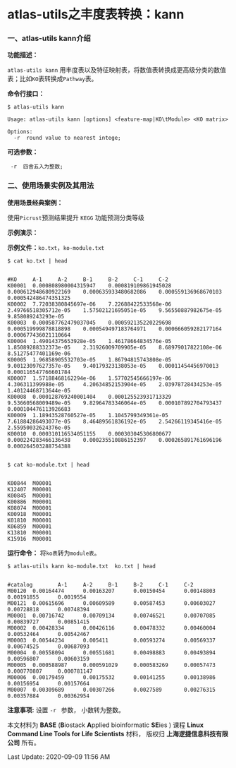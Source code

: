 # atlas-utils之丰度表转换：kann

### 一、atlas-utils kann介绍

**功能描述：**

`atlas-utils kann` 用丰度表以及特征映射表，将数值表转换成更高级分类的数值表；比如`KO`表转换成`Pathway`表。

**命令行接口：**

    $ atlas-utils kann
    
    Usage: atlas-utils kann [options] <feature-map|KO\tModule> <KO matrix>
    
    Options:
      -r  round value to nearest intege;

**可选参数：**

     -r  四舍五入为整数;

### 二、使用场景实例及其用法

**使用场景经典案例：**

使用`Picrust`预测结果提升 `KEGG` 功能预测分类等级

**示例演示：**

**示例文件：**`ko.txt`，`ko-module.txt`

    $ cat ko.txt | head


    #KO     A-1     A-2     B-1     B-2     C-1     C-2
    K00001  0.000808980004315947    0.000819109861945028    0.000612948680922169    0.000635933480682086    0.000559136968670103    0.000542486474351325
    K00002  7.72038380845697e-06    7.22688422533568e-06    2.49766518305712e-05    1.57502121695051e-05    9.56550887982675e-05    9.858089243293e-05
    K00003  0.000587762479037045    0.000592135220229698    0.000519999878818898    0.000549497183764971    0.000666059282177164    0.000677436021110664
    K00004  1.49014375653928e-05    1.46178664834576e-05    1.85089288332373e-05    2.31926009709905e-05    8.68979017822108e-06    8.51275477401169e-06
    K00005  1.96858905532703e-05    1.86794815743808e-05    9.00123097627357e-05    9.40179323138053e-05    0.00011454456970013     0.000116547766601784
    K00007  1.57188468162294e-06    1.57702545666197e-06    4.306311399988e-05      4.20634852153904e-05    2.03978728434253e-05    1.40124468713644e-05
    K00008  0.000128769240001404    0.000125523931713329    9.53660568009489e-05    9.82964783346064e-05    0.000107892704793437    0.000104476113926683
    K00009  1.18943528760527e-05    1.1045799349361e-05     7.61884286493077e-05    8.46489561836192e-05    2.54266119345416e-05    2.55950032624376e-05
    K00010  0.000310116534051155    0.000303045306800677    0.000224283466136438    0.000235510886152397    0.000265891761696196    0.000264503288754388


    $ cat ko-module.txt | head


    K00844  M00001
    K12407  M00001
    K00845  M00001
    K00886  M00001
    K08074  M00001
    K00918  M00001
    K01810  M00001
    K06859  M00001
    K13810  M00001
    K15916  M00001


**运行命令：** 将`ko表`转为`module表`。

    $ atlas-utils kann ko-module.txt  ko.txt | head


    #catalog        A-1     A-2     B-1     B-2     C-1     C-2
    M00120  0.00164474      0.00163207      0.00150454      0.00148803      0.00191855      0.0019554
    M00121  0.00615696      0.00609589      0.00587453      0.00603027      0.00728818      0.00748394
    M00001  0.00716742      0.00709134      0.00746521      0.00707085      0.00839727      0.00851415
    M00002  0.00428334      0.00426116      0.00478332      0.00460004      0.00532464      0.00542467
    M00003  0.00544234      0.005411        0.00593274      0.00569337      0.00674525      0.00687093
    M00004  0.00558094      0.00551681      0.00498883      0.00493894      0.00596807      0.00603159
    M00005  0.000588987     0.000591029     0.000583269     0.00057473      0.000770807     0.000781147
    M00006  0.00179459      0.00175532      0.00141255      0.00138986      0.00156954      0.00157664
    M00007  0.00309689      0.00307266      0.0027589       0.00276315      0.00357884      0.00362954

**注意事项:**  设置 `-r ` 参数， 小数转为整数。


本文材料为 **BASE** (**B**iostack **A**pplied bioinformatic **SE**ies ) 课程 **Linux Command Line Tools for Life Scientists** 材料， 版权归 **上海逻捷信息科技有限公司** 所有。

Last Update: 2020-09-09 11:56 AM

